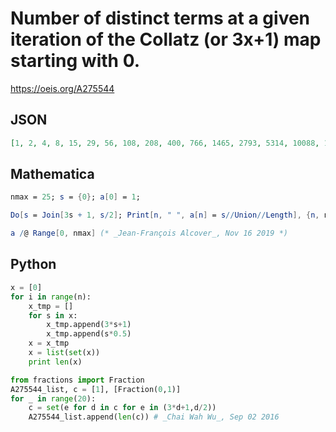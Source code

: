# Number of distinct terms at a given iteration of the Collatz \(or 3x\+1\) map starting with 0\.
https://oeis.org/A275544
## JSON
```JSON
[1, 2, 4, 8, 15, 29, 56, 108, 208, 400, 766, 1465, 2793, 5314, 10088, 19115, 36156, 68290, 128817, 242720, 456884, 859269, 1614809, 3032673, 5692145, 10678326, 20023239, 37531218, 70323203, 131725663, 246674211, 461819857, 864428716, 1617723538, 3026965088, 5663003895, 10593269487, 19813600282]
```
## Mathematica
```Mathematica
nmax = 25; s = {0}; a[0] = 1;
```
```Mathematica
Do[s = Join[3s + 1, s/2]; Print[n, " ", a[n] = s//Union//Length], {n, nmax}];
```
```Mathematica
a /@ Range[0, nmax] (* _Jean-François Alcover_, Nov 16 2019 *)
```
## Python
```Python
x = [0]
for i in range(n):
    x_tmp = []
    for s in x:
        x_tmp.append(3*s+1)
        x_tmp.append(s*0.5)
    x = x_tmp
    x = list(set(x))
    print len(x)
```
```Python
from fractions import Fraction
A275544_list, c = [1], [Fraction(0,1)]
for _ in range(20):
    c = set(e for d in c for e in (3*d+1,d/2))
    A275544_list.append(len(c)) # _Chai Wah Wu_, Sep 02 2016
```

